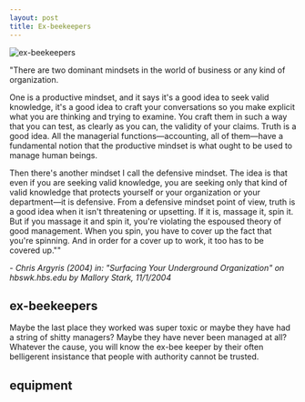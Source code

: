 ```yaml
---
layout: post
title: Ex-beekeepers
---
```

![ex-beekeepers](http://static.guim.co.uk/sys-images/Observer/Pix/pictures/2008/05/22/bees460x276.jpg)

<p>"There are two dominant mindsets in the world of business or any kind of organization.</p>
<p>One is a productive mindset, and it says it's a good idea to seek valid knowledge, it's a good idea to craft your conversations so you make explicit what you are thinking and trying to examine. You craft them in such a way that you can test, as clearly as you can, the validity of your claims. Truth is a good idea. All the managerial functions—accounting, all of them—have a fundamental notion that the productive mindset is what ought to be used to manage human beings.</p>

<p>Then there's another mindset I call the defensive mindset. The idea is that even if you are seeking valid knowledge, you are seeking only that kind of valid knowledge that protects yourself or your organization or your department—it is defensive. From a defensive mindset point of view, truth is a good idea when it isn't threatening or upsetting. If it is, massage it, spin it. But if you massage it and spin it, you're violating the espoused theory of good management. When you spin, you have to cover up the fact that you're spinning. And in order for a cover up to work, it too has to be covered up.""</p> - <em>Chris Argyris (2004) in: "Surfacing Your Underground Organization" on hbswk.hbs.edu by Mallory Stark, 11/1/2004
</em>

## ex-beekeepers
Maybe the last place they worked was super toxic or maybe they have had a string of shitty managers? Maybe they have never been managed at all? Whatever the cause, you will know the ex-bee keeper by their often belligerent insistance that people with authority cannot be trusted.

## equipment
